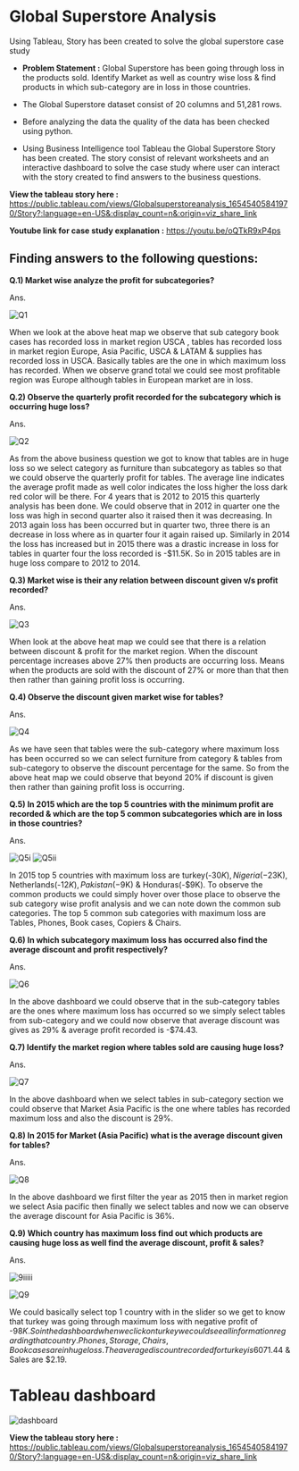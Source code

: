 # Global Superstore Analysis
Using Tableau, Story has been created to solve the global superstore case study

* **Problem Statement :** Global Superstore has been going through loss in the products sold. Identify Market as well as country wise loss & find products in which sub-category are in loss in those countries.

* The Global Superstore dataset consist of 20 columns and 51,281 rows. 
* Before analyzing the data the quality of the data has been checked using python.
* Using Business Intelligence tool Tableau the Global Superstore Story has been created. The story consist of relevant worksheets and an interactive dashboard to solve the case study where user can interact with the story created to find answers to the business questions.

**View the tableau story here :** https://public.tableau.com/views/Globalsuperstoreanalysis_16545405841970/Story?:language=en-US&:display_count=n&:origin=viz_share_link

**Youtube link for case study explanation :** https://youtu.be/oQTkR9xP4ps

## **Finding answers to the following questions**: 

**Q.1) Market wise analyze the profit for subcategories?**

Ans.

![Q1](https://user-images.githubusercontent.com/87359806/172657420-27ae67a0-86c4-4f31-a732-5a1b4962fda0.PNG)

When we look at the above heat map we observe that sub category book cases has recorded loss in market region USCA , tables has recorded loss in market region Europe, Asia Pacific, USCA & LATAM & supplies has recorded loss in USCA. Basically tables are the one in which maximum loss has recorded. When we observe grand total we could see most profitable region was Europe although tables in European market are in loss.



**Q.2) Observe the quarterly profit recorded for the subcategory which is occurring huge loss?**

Ans.

![Q2](https://user-images.githubusercontent.com/87359806/172657799-942537fb-e4e1-4a1b-8eb0-3e3a4069d112.PNG)

As from the above business question we got to know that tables are in huge loss so we select category as furniture than subcategory as tables so that we could observe the quarterly profit for tables. The average line indicates the average profit made as well color indicates the loss higher the loss dark red color will be there. For 4 years that is 2012 to 2015 this quarterly analysis has been done. We could observe that in 2012 in quarter one the loss was high in second quarter also it raised then it was decreasing. In 2013 again loss has been occurred but in quarter two, three there is an decrease in loss where as in quarter four it again raised up. Similarly in 2014 the loss has increased but in 2015 there was a drastic increase in loss for tables in quarter four the loss recorded is -$11.5K. So in 2015 tables are in huge loss compare to 2012 to 2014.



**Q.3) Market wise is their any relation between discount given v/s profit recorded?**

Ans.

![Q3](https://user-images.githubusercontent.com/87359806/172658140-b8986dd7-b618-49f5-947c-6ee0c675cf13.PNG)

When look at the above heat map we could see that there is a relation between discount & profit for the market region. When the discount percentage increases above 27% then products are occurring loss. Means when the products are sold with the discount of 27% or more than that then then rather than gaining profit loss is occurring.



**Q.4) Observe the discount given market wise for tables?**

Ans.

![Q4](https://user-images.githubusercontent.com/87359806/172658540-36b612af-e5b5-4099-9991-86a9acca26d3.PNG)

As we have seen that tables were the sub-category where maximum loss has been occurred so we can select furniture from category & tables from sub-category to observe the discount percentage for the same. So from the above heat map we could observe that beyond 20% if discount is given then rather than gaining profit loss is occurring.



**Q.5) In 2015 which are the top 5 countries with the minimum profit are recorded & which are the top 5 common subcategories which are in loss in those countries?** 

Ans.

![Q5i](https://user-images.githubusercontent.com/87359806/172658964-ba254b19-2215-46e1-a200-52bb30ca5b22.PNG)
![Q5ii](https://user-images.githubusercontent.com/87359806/172659810-4985722e-9588-4e36-a89e-62e3b8583d63.PNG)

In 2015 top 5 countries with maximum loss are turkey(-$30K), Nigeria(-$23K),
Netherlands(-$12K), Pakistan(-$9K) & Honduras(-$9K). To observe the common products we could simply hover over those place to observe the sub category wise profit analysis and we can note down the common sub categories. The top 5 common sub categories with maximum loss are Tables, Phones, Book cases, Copiers & Chairs.


**Q.6) In which subcategory maximum loss has occurred also find the average discount and profit respectively?**

Ans.

![Q6](https://user-images.githubusercontent.com/87359806/172660012-db9b7348-cc9d-46b4-8299-9c4a0692dfe7.PNG)

In the above dashboard we could observe that in the sub-category tables are the ones where maximum loss has occurred so we simply select tables from sub-category and we could now observe that average discount was gives as 29% & average profit recorded is -$74.43.

**Q.7) Identify the market region where tables sold are causing huge loss?**

Ans.

![Q7](https://user-images.githubusercontent.com/87359806/172660378-f01e2db9-6362-49fe-a108-4c664f9a89a7.PNG)

In the above dashboard when we select tables in sub-category section we could observe that Market Asia Pacific is the one where tables has recorded maximum loss and also the discount is 29%.

**Q.8) In 2015 for Market (Asia Pacific) what is the average discount given for tables?**

Ans.

![Q8](https://user-images.githubusercontent.com/87359806/172660544-d9bdf432-4e4f-4675-b061-48dffc8e0d2f.PNG)

In the above dashboard we first filter the year as 2015 then in market region we select Asia pacific then finally we select tables and now we can observe the average discount for Asia Pacific is 36%. 

**Q.9) Which country has maximum loss find out which products are causing huge loss as well find the average discount, profit & sales?**

Ans.

![9iiiii](https://user-images.githubusercontent.com/87359806/172661549-93d9c151-2206-442b-b6dc-6c7f8c1f3da7.PNG)

![Q9](https://user-images.githubusercontent.com/87359806/172666155-ffed6605-73e5-42c0-9bce-55533a348c5d.PNG)

We could basically select top 1 country with in the slider so we get to know that turkey was going through maximum loss with negative profit of -$98K .So in the dashboard when we click on turkey we could see all information regarding that country. Phones, Storage, Chairs, Book cases are in huge loss. The average discount recorded for turkey is 60% which is huge so that might be the reason for loss that has occurred as well average profit is -$71.44 & Sales are $2.19.

# **Tableau dashboard**
![dashboard](https://user-images.githubusercontent.com/87359806/172662060-87590db6-780c-4f90-80be-5930a4d66b1e.PNG)

**View the tableau story here :** https://public.tableau.com/views/Globalsuperstoreanalysis_16545405841970/Story?:language=en-US&:display_count=n&:origin=viz_share_link 


